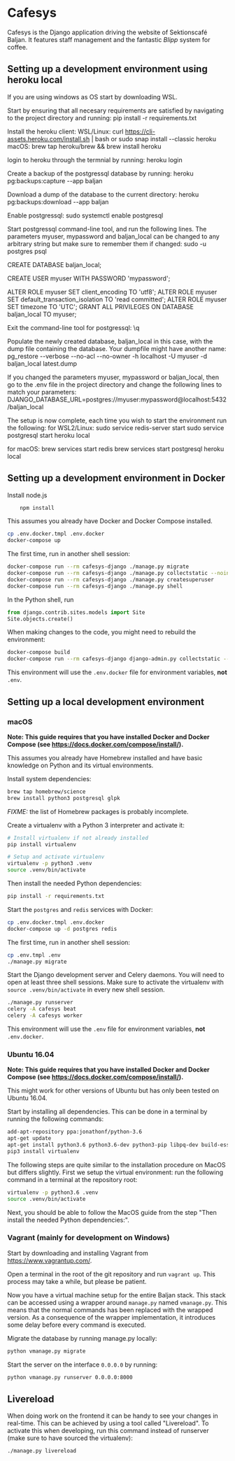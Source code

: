 # Cafesys
Cafesys is the Django application driving the website of Sektionscafé Baljan. It features staff management and the
fantastic *Blipp* system for coffee.

## Setting up a development environment using heroku local
If you are using windows as OS start by downloading WSL.

Start by ensuring that all necesary requirements are satisfied by navigating to the project directory and running:
pip install -r requirements.txt

Install the heroku client:
WSL/Linux: 
curl https://cli-assets.heroku.com/install.sh | bash
or
sudo snap install --classic heroku
macOS:
brew tap heroku/brew && brew install heroku

login to heroku through the termnial by running:
heroku login

Create a backup of the postgressql database by running:
heroku pg:backups:capture --app baljan

Download a dump of the database to the current directory:
heroku pg:backups:download --app baljan

Enable postgressql:
sudo systemctl enable postgresql 

Start postgressql command-line tool, and run the following lines. The parameters myuser, mypassword and baljan_local can be changed to any arbitrary string but make sure to remember them if changed:
sudo -u postgres psql

CREATE DATABASE baljan_local;

CREATE USER myuser WITH PASSWORD 'mypassword';

ALTER ROLE myuser SET client_encoding TO 'utf8';
ALTER ROLE myuser SET default_transaction_isolation TO 'read committed';
ALTER ROLE myuser SET timezone TO 'UTC';
GRANT ALL PRIVILEGES ON DATABASE baljan_local TO myuser;

Exit the command-line tool for postgressql:
\q

Populate the newly created database, baljan_local in this case, with the dump file containing the database. Your dumpfile might have another name:
pg_restore --verbose --no-acl --no-owner -h localhost -U myuser -d baljan_local latest.dump

If you changed the parameters myuser, mypassword or baljan_local, then go to the .env file in the project directory and change the following lines to match your parameters:
DJANGO_DATABASE_URL=postgres://myuser:mypassword@localhost:5432/baljan_local

The setup is now complete, each time you wish to start the environment run the following:
for WSL2/Linux:
sudo service redis-server start
sudo service postgresql start
heroku local

for macOS:
brew services start redis
brew services start postgresql
heroku local



## Setting up a development environment in Docker
Install node.js
```sh
    npm install
```
This assumes you already have Docker and Docker Compose installed.
```sh
cp .env.docker.tmpl .env.docker
docker-compose up
```

The first time, run in another shell session:
```sh
docker-compose run --rm cafesys-django ./manage.py migrate
docker-compose run --rm cafesys-django ./manage.py collectstatic --noinput
docker-compose run --rm cafesys-django ./manage.py createsuperuser
docker-compose run --rm cafesys-django ./manage.py shell
```

In the Python shell, run
```python
from django.contrib.sites.models import Site
Site.objects.create()
```

When making changes to the code, you might need to rebuild the environment:
```sh
docker-compose build
docker-compose run --rm cafesys-django django-admin.py collectstatic --noinput
```

This environment will use the `.env.docker` file for environment variables, **not** `.env`.

## Setting up a local development environment
### macOS
**Note: This guide requires that you have installed Docker and Docker Compose (see https://docs.docker.com/compose/install/).**

This assumes you already have Homebrew installed and have basic knowledge on Python and its virtual environments.

Install system dependencies:
```sh
brew tap homebrew/science
brew install python3 postgresql glpk
```
*FIXME:* the list of Homebrew packages is probably incomplete.

Create a virtualenv with a Python 3 interpreter and activate it:
```sh
# Install virtualenv if not already installed
pip install virtualenv

# Setup and activate virtualenv
virtualenv -p python3 .venv
source .venv/bin/activate
```

Then install the needed Python dependencies:
```sh
pip install -r requirements.txt
```

Start the `postgres` and `redis` services with Docker:
```sh
cp .env.docker.tmpl .env.docker
docker-compose up -d postgres redis
```

The first time, run in another shell session:
```sh
cp .env.tmpl .env
./manage.py migrate
```

Start the Django development server and Celery daemons. You will need to open at least three shell sessions.
Make sure to activate the virtualenv with `source .venv/bin/activate` in every new shell session.
```sh
./manage.py runserver
celery -A cafesys beat
celery -A cafesys worker

```

This environment will use the `.env` file for environment variables, **not** `.env.docker`.

### Ubuntu 16.04
**Note: This guide requires that you have installed Docker and Docker Compose (see https://docs.docker.com/compose/install/).**

This might work for other versions of Ubuntu but has only been tested on Ubuntu 16.04.

Start by installing all dependencies. This can be done in a terminal by running the following commands:
```sh
add-apt-repository ppa:jonathonf/python-3.6
apt-get update
apt-get install python3.6 python3.6-dev python3-pip libpq-dev build-essential libssl-dev g++ libffi-dev python3-dev pypy glpk-utils
pip3 install virtualenv
```

The following steps are quite similar to the installation procedure on MacOS but differs slightly. First we setup the virtual environment: run the following command in a terminal at the repository root:
```sh
virtualenv -p python3.6 .venv
source .venv/bin/activate
```

Next, you should be able to follow the MacOS guide from the step "Then install the needed Python dependencies:".

### Vagrant (mainly for development on Windows)
Start by downloading and installing Vagrant from https://www.vagrantup.com/.

Open a terminal in the root of the git repository and run `vagrant up`. This process may take a while, but please be patient.

Now you have a virtual machine setup for the entire Baljan stack. This stack can be accessed using a wrapper
around `manage.py` named `vmanage.py`. This means that the normal commands has been replaced with the wrapped
version. As a consequence of the wrapper implementation, it introduces some delay before every command is executed.

Migrate the database by running manage.py locally:
```sh
python vmanage.py migrate
```

Start the server on the interface `0.0.0.0` by running:
```sh
python vmanage.py runserver 0.0.0.0:8000
```

## Livereload

When doing work on the frontend it can be handy to see your changes in real-time. This can be achieved by using a tool called "Livereload". To activate this when developing, run this command instead of runserver (make sure to have sourced the virtualenv):

```sh
./manage.py livereload
```
